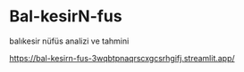 # Bal-kesirN-fus
balıkesir nüfüs analizi ve tahmini

https://bal-kesirn-fus-3wqbtpnaqrscxgcsrhgifj.streamlit.app/
